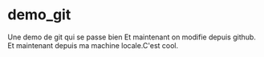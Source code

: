 # demo_git
Une demo de git qui se passe bien
Et maintenant on modifie depuis github.
Et maintenant depuis ma machine locale.C'est cool.
